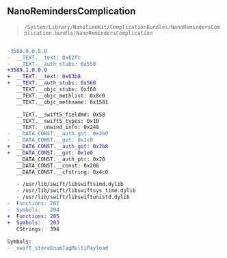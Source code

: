 ## NanoRemindersComplication

> `/System/Library/NanoTimeKit/ComplicationBundles/NanoRemindersComplication.bundle/NanoRemindersComplication`

```diff

-3588.0.0.0.0
-  __TEXT.__text: 0x62fc
-  __TEXT.__auth_stubs: 0x550
+3589.1.0.0.0
+  __TEXT.__text: 0x63b8
+  __TEXT.__auth_stubs: 0x560
   __TEXT.__objc_stubs: 0xf60
   __TEXT.__objc_methlist: 0x8c0
   __TEXT.__objc_methname: 0x1581

   __TEXT.__swift5_fieldmd: 0x58
   __TEXT.__swift5_types: 0x10
   __TEXT.__unwind_info: 0x248
-  __DATA_CONST.__auth_got: 0x2b0
-  __DATA_CONST.__got: 0x1c0
+  __DATA_CONST.__auth_got: 0x2b8
+  __DATA_CONST.__got: 0x1e0
   __DATA_CONST.__auth_ptr: 0x20
   __DATA_CONST.__const: 0x208
   __DATA_CONST.__cfstring: 0x4c0

   - /usr/lib/swift/libswiftsimd.dylib
   - /usr/lib/swift/libswiftsys_time.dylib
   - /usr/lib/swift/libswiftunistd.dylib
-  Functions: 207
-  Symbols:   204
+  Functions: 205
+  Symbols:   203
   CStrings:  394
 
Symbols:
- _swift_storeEnumTagMultiPayload

```
